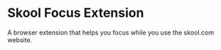 # Skool Focus Extension
A browser extension that helps you focus while you use the skool.com website.
